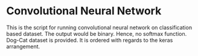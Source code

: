 # Convolutional Neural Network
This is the script for running convolutional neural network on classification based dataset. 
The output would be binary. Hence, no softmax function.
Dog-Cat dataset is provided. It is ordered with regards to the keras arrangement.